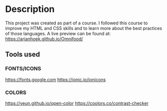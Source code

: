 # Description

This project was created as part of a course. I followed this course to improve my HTML and CSS skills and to learn more about the best practices of those languages. A live preview can be found at: https://arjanhoek.github.io/Omnifood/

## Tools used

### FONTS/ICONS

https://fonts.google.com
https://ionic.io/ionicons

### COLORS

https://yeun.github.io/open-color
https://coolors.co/contrast-checker
